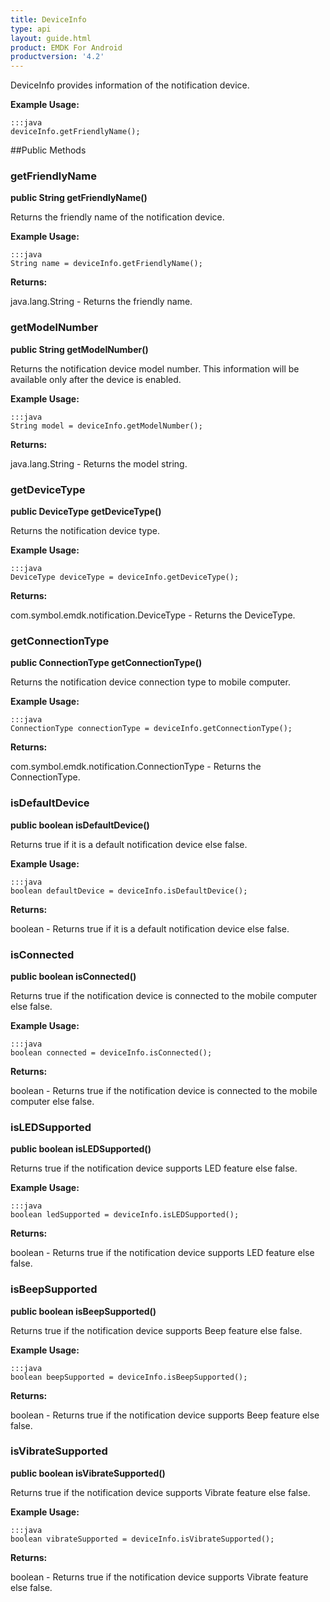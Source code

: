 ```yaml
---
title: DeviceInfo
type: api
layout: guide.html
product: EMDK For Android
productversion: '4.2'
---
```



DeviceInfo provides information of the notification device.
 
 

**Example Usage:**
	
	:::java	
	deviceInfo.getFriendlyName();


##Public Methods

### getFriendlyName

**public String getFriendlyName()**

Returns the friendly name of the notification device.
 
 

**Example Usage:**
	
	:::java	
	String name = deviceInfo.getFriendlyName();


**Returns:**

java.lang.String - Returns the friendly name.

### getModelNumber

**public String getModelNumber()**

Returns the notification device model number. This information will be available only after the device is enabled.
 
 

**Example Usage:**
	
	:::java	
	String model = deviceInfo.getModelNumber();


**Returns:**

java.lang.String - Returns the model string.

### getDeviceType

**public DeviceType getDeviceType()**

Returns the notification device type.
 
 

**Example Usage:**
	
	:::java	
	DeviceType deviceType = deviceInfo.getDeviceType();


**Returns:**

com.symbol.emdk.notification.DeviceType - Returns the DeviceType.

### getConnectionType

**public ConnectionType getConnectionType()**

Returns the notification device connection type to mobile computer.
 

**Example Usage:**
	
	:::java	
	ConnectionType connectionType = deviceInfo.getConnectionType();


**Returns:**

com.symbol.emdk.notification.ConnectionType - Returns the ConnectionType.

### isDefaultDevice

**public boolean isDefaultDevice()**

Returns true if it is a default notification device else false.
 
 

**Example Usage:**
	
	:::java	
	boolean defaultDevice = deviceInfo.isDefaultDevice();


**Returns:**

boolean - Returns true if it is a default notification device else false.

### isConnected

**public boolean isConnected()**

Returns true if the notification device is connected to the mobile computer else false.
 
 

**Example Usage:**
	
	:::java	
	boolean connected = deviceInfo.isConnected();


**Returns:**

boolean - Returns true if the notification device is connected to the mobile computer else false.

### isLEDSupported

**public boolean isLEDSupported()**

Returns true if the notification device supports LED feature else false.
 
 

**Example Usage:**
	
	:::java	
	boolean ledSupported = deviceInfo.isLEDSupported();


**Returns:**

boolean - Returns true if the notification device supports LED feature else false.

### isBeepSupported

**public boolean isBeepSupported()**

Returns true if the notification device supports Beep feature else false.
 
 

**Example Usage:**
	
	:::java	
	boolean beepSupported = deviceInfo.isBeepSupported();


**Returns:**

boolean - Returns true if the notification device supports Beep feature else false.

### isVibrateSupported

**public boolean isVibrateSupported()**

Returns true if the notification device supports Vibrate feature else false.
 
 

**Example Usage:**
	
	:::java	
	boolean vibrateSupported = deviceInfo.isVibrateSupported();


**Returns:**

boolean - Returns true if the notification device supports Vibrate feature else false.

